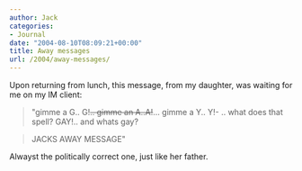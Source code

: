 ```yaml
---
author: Jack
categories:
- Journal
date: "2004-08-10T08:09:21+00:00"
title: Away messages
url: /2004/away-messages/
---
```


Upon returning from lunch, this message, from my daughter, was waiting for me on my IM client:

> 
> 
> "gimme a G.. G!<del>.. gimme an A..A!</del>&#8230; gimme a Y.. Y!- .. what does that spell? GAY!.. and whats gay?
  
> 
  
> JACKS AWAY MESSAGE"
> 
> 

Alwayst the politically correct one, just like her father.